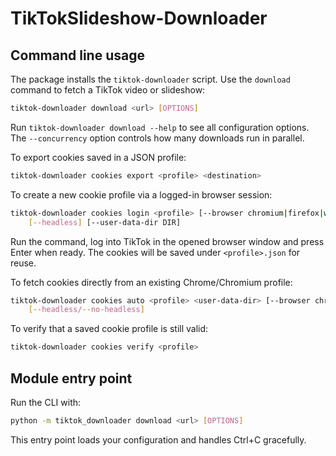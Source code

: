 # TikTokSlideshow-Downloader

## Command line usage

The package installs the ``tiktok-downloader`` script. Use the ``download``
command to fetch a TikTok video or slideshow:

```bash
tiktok-downloader download <url> [OPTIONS]
```

Run ``tiktok-downloader download --help`` to see all configuration options.
The ``--concurrency`` option controls how many downloads run in parallel.

To export cookies saved in a JSON profile:

```bash
tiktok-downloader cookies export <profile> <destination>
```

To create a new cookie profile via a logged-in browser session:

```bash
tiktok-downloader cookies login <profile> [--browser chromium|firefox|webkit] \
    [--headless] [--user-data-dir DIR]
```

Run the command, log into TikTok in the opened browser window and press Enter
when ready. The cookies will be saved under ``<profile>.json`` for reuse.

To fetch cookies directly from an existing Chrome/Chromium profile:

```bash
tiktok-downloader cookies auto <profile> <user-data-dir> [--browser chromium|firefox|webkit] \
    [--headless/--no-headless]
```

To verify that a saved cookie profile is still valid:

```bash
tiktok-downloader cookies verify <profile>
```

## Module entry point

Run the CLI with:

```bash
python -m tiktok_downloader download <url> [OPTIONS]
```

This entry point loads your configuration and handles Ctrl+C gracefully.
